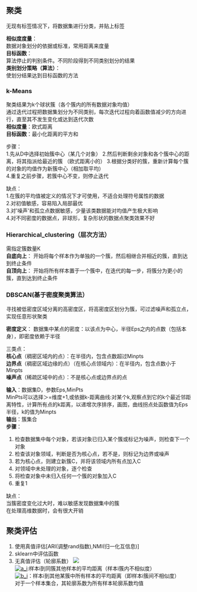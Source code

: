 ## 聚类
无现有标签情况下，将数据集进行分类，并贴上标签

**相似度度量**：  
数据对象划分的依据或标准，常用距离来度量  
**目标函数**：  
算法停止的判别条件。不同阶段得到不同类别划分的结果  
**类别划分策略（算法）**：  
使划分结果达到目标函数的方法  

### k-Means
聚类结果为k个球状簇（各个簇内的所有数据对象均值）  
通过迭代过程把数据集划分为不同类别，每次迭代过程向着函数值减少的方向进行，直至其不发生变化或达到迭代次数  
**相似度量**：欧式距离  
**目标函数**：最小化距离的平方和

步骤：  
1.先从D中选择初始簇中心（某几个对象）
2.然后判断剩余对象和各个簇中心的距离，将其指派给最近的簇 （欧式距离小的） 
3.根据分类好的簇，重新计算每个簇的对象的均值作为新簇中心（相加取平均）  
4.重复之前步骤，若簇中心不变，则停止迭代

缺点：  
1.在簇的平均值被定义的情况下才可使用，不适合处理符号属性的数据  
2.对初值敏感，容易陷入局部最优  
3.对'噪声'和孤立点数据敏感，少量该类数据能对均值产生极大影响  
4.对不同密度的数据点，非球形，复杂形状的数据点聚类效果不好  

### Hierarchical_clustering（层次方法）
需指定簇数量K  
**自底向上**： 
开始将每个样本作为单独的一个簇，然后相继合并相近的簇，直到达到终止条件  
**自顶向上**：
开始将所有样本置于一个簇中，在迭代的每一步，将簇分为更小的簇，直到达到终止条件

### DBSCAN(基于密度聚类算法）
寻找被低密度区域分离的高密度区，将高密度区划分为簇，可过滤噪声和孤立点，实现任意形状聚类  

**密度定义**：
数据集中某点的密度：以该点为中心，半径Eps之内的点数（包括本身），即密度依赖于半径

三类点：  
**核心点**（稠密区域内的点）：在半径内，包含点数超过Minpts  
**边界点**（稠密区域边缘的点）（在核心点领域内）：在半径内，包含点数小于Minpts  
**噪声点**（稀疏区域中的点）：不是核心点或边界点的点  


**输入**：数据集D，参数Eps,MinPts      
MinPts可以选择＞=维度+1,或依据k-距离曲线:对某个k,观察点到它的k个最近邻距离特性，计算所有点的k距离，以递增次序排序，画图，曲线拐点处函数值为Eps半径，k的值为Minpts   
**输出**：簇集合  
**步骤**：  
1. 检查数据集中每个对象，若该对象已归入某个簇或标记为噪声，则检查下一个对象  
2. 检查该对象领域，判断是否为核心点，若不是，则标记为边界或噪声  
3. 若为核心点，则建立新簇C，并将该领域内所有点加入C  
4. 对领域中未处理的对象，逐个检查  
5. 将检查对象中未归入任何一个簇的对象加入C
6. 重复1  

缺点：  
当簇密度变化过大时，难以敏感发现数据集中的簇  
在处理高维数据时，会有很大开销  

## 聚类评估
1. 使用真值评估[ARI(调整rand指数),NMI(归一化互信息)]
2. sklearn中评估函数  
3. 无真值评估（轮廓系数） 
![](https://github.com/jackkii/ML_try/blob/master/clustering/%E8%BD%AE%E5%BB%93%E7%B3%BB%E6%95%B0.PNG)  
<a href="https://www.codecogs.com/eqnedit.php?latex=\inline&space;a_i" target="_blank"><img src="https://latex.codecogs.com/gif.latex?\inline&space;a_i" title="a_i" /></a>:样本i到同簇其他样本的平均距离（样本i簇内不相似度）  
<a href="https://www.codecogs.com/eqnedit.php?latex=\inline&space;b_i" target="_blank"><img src="https://latex.codecogs.com/gif.latex?\inline&space;b_i" title="b_i" /></a>：样本i到其他某簇中所有样本的平均距离（即样本i簇间不相似度）  
对于一个样本集合，其轮廓系数为所有样本轮廓系数均值  



